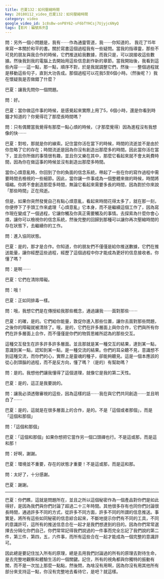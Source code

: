 ```yaml
---
title: 巴夏132：如何壓縮時間
key: 20180112_video_巴夏132：如何壓縮時間
category: video
google_video_id: 1c8sBw-onP8Y62-sF6bTYHCsj7Ujyjc6NyQ
tags: [影片｜編號系列]
---
```


問：另外一個小問題是，我有⋯⋯作為通靈管道，我⋯⋯你知道的， 我花了15年來寫一本關於和平的書。關於寫書這個過程我有一些疑問。當我的指導靈，那些不可見的朋友與我合作的時候，它們推送給我數據，而我只是，可以說接收這些數據。然後我到我的電腦上去開始用這些信息創作新的章節。當我開始後，我看到這些內容⋯⋯這一點，那一點，順序不對，於是我就調整它們，然後⋯⋯整個過程就是移動這些句子，直到大功告成。那個過程可以花我5至6個小時。（然後呢？）我在懷疑我是否做錯了什麼？

巴夏：讓我先問你一個問題。

問：好。

巴夏：當你做這件事的時候，是感覺起來實際上用了5，6個小時，還是你看到時鐘才知道的？你覺得花了那麼長時間嗎？

問：只有偶爾當我覺得有那麼一點心煩的時候，（才那麼覺得）因為進程沒有我想像的快⋯⋯

巴夏：對啦，那就是你的線索。記住當你活在當下的時候，時間的流逝並不是由於你忽略了它的存在；時間流逝是因為你沒有創造出那麼多的時間。因此當你活在當下，並且你所做的事情很有趣，並且你又樂在其中，那麼它看起來就不會太耗費時間，因為你在做這事的時候並沒有創造出那麼多時間。

當你心煩意亂時，你回到了你的負面的信念系統，帶起了一些在你的寫作過程中需要時間去檢視的一些細節。因此，當你讓一件事成為一個整體來做的時候，時間將塌縮。你將不會創造那麼多時間，無論它看起來需要多長的時間，因為對於你來說「那些時間」正在飛逝。

但是，如果你突然發覺自己有點心煩意亂，看起來時間花得太多了，就在那一刻，你便停下了手頭工作來處理「心煩意亂」它本身，而不是繼續這個工作了，因為寫作現在變成了一個過程，它讓你觸及你真正需要觸及的事情。去探索為什麼你會心煩，讓你可以檢視你的信念系統，然後完整的回歸到那種可以讓你再次壓縮時間的存在狀態下，去繼續你的工作。

問：進入協同狀態。

巴夏：是的，那才是合作。你知道，你的朋友們不僅僅是給你推送數據，它們在推送能量，讓你經歷這些過程，經歷了這個過程中你才能成為更好的信息接收者。你懂了嗎？

問：是啊⋯⋯

巴夏：它們在清除障礙。

問：哦！

巴夏：正如同排毒一樣。

問：哦，我想它們是在傳授給我那些概念，通過讓我⋯⋯面對那些⋯⋯

巴夏：的確，是的。它們給你能量，敦促你進入那些位置，讓你去面對那些問題，之後你的障礙就被清除了。哦，是的，它們在許多層面上與你合作，它們與所有你們在許多層面上合作，而不僅僅是你們的物質思維所認為的那些交互。

這種交互發生在許多許多許多層面。並且那就是某一種交互的結果，達到某一點，意識到某一點，認知到某一點，是一種交流的結果。你們的耳朵聽不見，意識想不到這種交流，而你們的心，實際上是靈魂的種子，卻能夠聽見。這是一個本應該的從心到頭腦的過程，而不是反方向，懂了嗎？（是的）有幫助嗎？

問：是的。我想他們讓我懂得了這個道理，就像它是我的第二天性。

巴夏：是的，這正是我要說的。

問：讓我必須透徹審視的這些，因為這樣的話⋯⋯我在與它們共同創造⋯⋯並且明白了⋯⋯

巴夏：是的，這就是在很多層面上的合作，是的。不是「這個或者那個」，而是「這個和那個」

問：「這個和那個」

巴夏：「這個和那個」如果你想把它當作另一個口頭禪也行。不是這或那，而是這和那！

問：好啊，謝謝。

巴夏：環境並不重要，存在的狀態才重要！不是這或那，而是這和那。

問：太好了，十分感謝。

巴夏：謝謝。

---

巴夏：你們瞧，這就是問題所在，並且之所以這個秘密作為一個產品對你們是如此得好，是因為我們與你們討論了超過二十三年時間。其他很多存有也同你們討論很長時間，通過許多不同的方式，從許多不同方面，許多不同的所謂的信息推送。事實是，將所有這些如同秘密的信息綜合起來，不斷地提示你們有不同的工具，不同的意識許可，這所有的推送信息合在一起才是我們想達到的目的。因為你們常常選擇去分隔化你們自己，你們常常記得我們說過的一件事而完全忘記了我們說的第二件，第三件，第四，五，六件事，而所有這些合在一起才能成為一個完整的意識許可。

因此總是要記住加入所有的原理，總是去用我們討論過的所有的原理去對待生命，是去完整地觀察和體驗生活的一個關鍵。記住，所有的視角都與你獨特的振動有關，而不是一次加上那麼一點點，然後問，為啥沒有用啊，因為你沒有用其他所有部分來支持這一點，你沒有完整地去看待它，是吧？就這樣。
